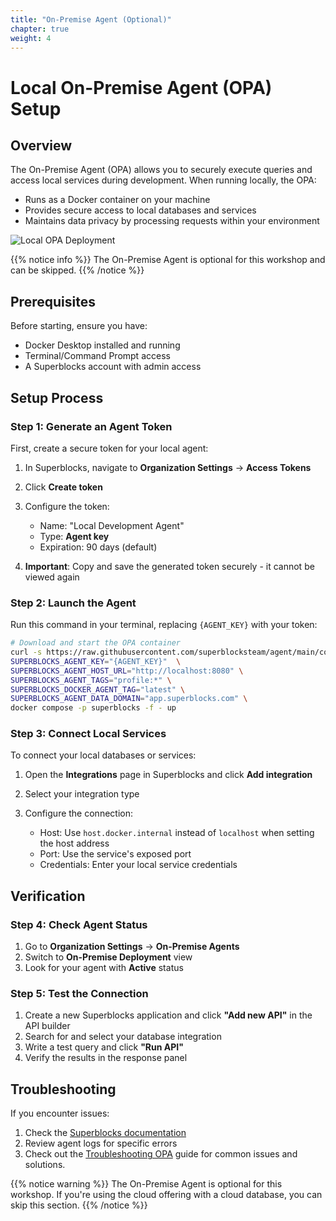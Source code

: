 ```yaml
---
title: "On-Premise Agent (Optional)"
chapter: true
weight: 4
---
```


# Local On-Premise Agent (OPA) Setup

## Overview

The On-Premise Agent (OPA) allows you to securely execute queries and access local services during development. When running locally, the OPA:

- Runs as a Docker container on your machine
- Provides secure access to local databases and services
- Maintains data privacy by processing requests within your environment

![Local OPA Deployment](/images/local-opa-deployment.png?width=45pc)

{{% notice info %}}
The On-Premise Agent is optional for this workshop and can be skipped.
{{% /notice %}}

## Prerequisites

Before starting, ensure you have:

- Docker Desktop installed and running
- Terminal/Command Prompt access
- A Superblocks account with admin access

## Setup Process

### Step 1: Generate an Agent Token

First, create a secure token for your local agent:

1. In Superblocks, navigate to **Organization Settings** → **Access Tokens**
2. Click **Create token**
3. Configure the token:

   - Name: "Local Development Agent"
   - Type: **Agent key**
   - Expiration: 90 days (default)

4. **Important**: Copy and save the generated token securely - it cannot be viewed again

### Step 2: Launch the Agent

Run this command in your terminal, replacing `{AGENT_KEY}` with your token:

```bash
# Download and start the OPA container
curl -s https://raw.githubusercontent.com/superblocksteam/agent/main/compose.yaml | \
SUPERBLOCKS_AGENT_KEY="{AGENT_KEY}"  \
SUPERBLOCKS_AGENT_HOST_URL="http://localhost:8080" \
SUPERBLOCKS_AGENT_TAGS="profile:*" \
SUPERBLOCKS_DOCKER_AGENT_TAG="latest" \
SUPERBLOCKS_AGENT_DATA_DOMAIN="app.superblocks.com" \
docker compose -p superblocks -f - up
```

### Step 3: Connect Local Services

To connect your local databases or services:

1. Open the **Integrations** page in Superblocks and click **Add integration**
2. Select your integration type
3. Configure the connection:

   - Host: Use `host.docker.internal` instead of `localhost` when setting the host address
   - Port: Use the service's exposed port
   - Credentials: Enter your local service credentials

## Verification

### Step 4: Check Agent Status

1. Go to **Organization Settings** → **On-Premise Agents**
2. Switch to **On-Premise Deployment** view
3. Look for your agent with **Active** status

### Step 5: Test the Connection

1. Create a new Superblocks application and click **"Add new API"** in the API builder
2. Search for and select your database integration
3. Write a test query and click **"Run API"**
4. Verify the results in the response panel

## Troubleshooting

If you encounter issues:

1. Check the [Superblocks documentation](https://docs.superblocks.com)
2. Review agent logs for specific errors
3. Check out the [Troubleshooting OPA](https://docs.superblocks.com/on-premise-agent/manage/troubleshooting) guide for common issues and solutions.

{{% notice warning %}}
The On-Premise Agent is optional for this workshop. If you're using the cloud offering with a cloud database, you can skip this section.
{{% /notice %}}
